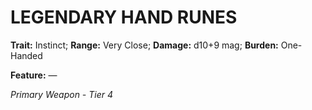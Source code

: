 # LEGENDARY HAND RUNES

**Trait:** Instinct; **Range:** Very Close; **Damage:** d10+9 mag; **Burden:** One-Handed

**Feature:** —

*Primary Weapon - Tier 4*

